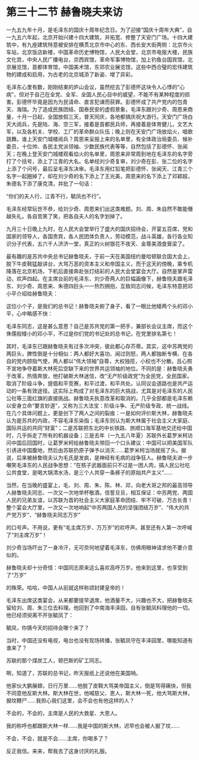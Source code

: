# 第三十二节 赫鲁晓夫来访

一九五九年十月，是毛泽东的国庆十周年纪念日。为了迎接“国庆十周年大典”，自一九五六年起，北京开始兴建十四大建筑，并拓宽、修整了天安门广场。十四大建筑中，有九座建筑特意被安排在横贯北京市中心的东、西长安大街两侧：北京市火车站，北京饭店新楼，中国革命历史博物馆，人民大会堂，北京市电报大楼，民族文化宫，中央人民广播电台，京西宾馆，革命军事博物馆，加上钓鱼台国宾馆，北京展览馆，首都体育馆，中国美术馆，东郊农业展览馆，这些中西合璧的宏伟建筑物的建成和启用，为古老的北京城添了新姿、增了异彩。

毛泽东心里有数，刚刚结束的庐山会议，虽然挖去了彭德怀这块令人心悸的“心病”，但对于自己在全党、全军、全国人民心目中的威望，不能不有某种程度的损害。彭德怀毕竟是因为为民请命、直言犯谏而获罪。彭德怀成了共产党内的包青天、海瑞。为了造成民族团结、国泰民安的虚假景象，毛泽东跟刘少奇、周恩来商量，十月一日起，全国放假三天，普天同庆，各地都搞庆祝大游行。天安门广场白天大阅兵，先是陆、海、空三军，接着是首都民兵师，再接着是体育健儿，文艺大军，以及各机关、学校、工厂的革命群众队伍；晚上则在天安门广场放焰火，唱歌跳舞。谁上天安门城楼阅兵？周恩来呈报上来的名单里，有全体政治局委员、候补委员，十位帅、各民主党派领袖、少数民族代表等等，自然包括了彭德怀、张闻天；在晚上登天安门城楼观看焰火的名单里，周恩来非常周到地在毛泽东的名字旁打了个括号，添上了江青的大名。名单经刘少奇复审，刘少奇在彭、张二位的名字上添了个问号，最后呈毛泽东决审。毛泽东用红铅笔把彭德怀、张闻天、江青三个名字一起圈掉了，却在刘少奇的名下添上了王光美，周恩来的名下添上了邓颖超，朱德名下添了康克清，并批了一句话：

“你们的夫人行，江青不行，毓凤也不行”。

毛泽东经常玩世不恭，给刘少奇、周恩来们出这类难题。刘、周、朱自然不敢能僭越失礼，各自苦笑了笑，把各自夫人的名字划掉了。

九月三十日晚上九时，在人民大会堂举行了盛大的国庆招待会，开宴五百席，党和国家的领导人，各国贵宾，各人民团体负责人，劳动模范，战斗英雄，各行各业知识分子代表，五六千人济济一堂，真正的火树银花不夜天、金尊美酒食膏梁了。

最有趣的是苏共中央总书记赫鲁晓夫，于前一天在美国纽约曼哈顿联合国大会上，脱下牛皮鞋猛敲讲台，大骂万恶的资本主义和帝国主义，而于这天的傍晚，乘专机降落在北京机场，下机后直接奔赴张灯结彩的人民大会堂宴会大厅。自然是掌声雷动，欢声四起。在主席台前的毛泽东、刘少奇两人的巨幅画像下，赫鲁晓夫跟毛泽东、刘少奇、周恩来、朱德四巨头一一热烈拥抱，互致同志问候，毛泽东特意把邓小平介绍给赫鲁晓夫：

这位小个子，是我们的总书记！赫鲁晓夫俯了身子，看了一眼比他矮两个头的邓小平，心中略感不快：

毛泽东同志，这是甚么意思？自己是苏共党的第一把手，兼部长会议主席，而这个侏儒般矮小的邓小平，不过是你们党的书记处的总书记，在党里排名第七！

其时，毛泽东已跟赫鲁晓夫有过多次冲突，彼此都心存芥蒂。其实，这中苏两党的两巨头，脾性倒是十分相似：两人都好大喜功、闻过则怒，两人都独断专横、在各自的党内颐指气使，两人都以“伟大领袖”自尊，大权独揽，小权也不分散。且心照不宣地争夺着斯大林死后空缺下来的世界共运领袖的地位。不同的是：赫鲁晓夫勇于改革，热情奔放，他打破斯大林迷信，改“无产阶级政党”为全民党，全民国家。取消了阶级斗争，提倡和平竞赛，和平过渡，和平共处。认同议会道路也是共产运动的一条有效途径。这实际上构成了对毛泽东的巨大挑战，尤其是对毛泽东的人民公社等三面红旗的直接挑战。赫鲁晓夫执意改革和取消的。几乎全部都是毛泽东赖以安身立命“要言妙道”，又称为三大法宝：阶级斗争、无产阶级专政、统一战线。在几个具体问题上，更是创下了两人之间的裂痕：一是如何评价斯大林，赫鲁晓夫认为是苏共的内政，不容毛泽东染指；毛泽东则认为斯大林属于社会主义大家庭、国际共运的共同“财富”；二是苏联把东北的中长铁路、旅顺口海军基地交还给中国时，几乎拆走了所有的机器设备；三是去年（一九五八年夏）苏联外长葛罗米柯访问中国后回国时，让葛罗米柯给赫鲁晓夫带回一个口头建议：中国可以把美国军队引诱进中国腹地，然后由苏联扔原子弹予以消灭……葛罗米柯当场就摇了头。据说，后来被赫鲁晓夫认为毛氏是发疯，是神经有毛病的战争狂人。赫鲁晓夫进一步嘲笑毛泽东的人民战争思想：“在核子武器面前只不过是一团人肉，搞人民公社吃公共食堂，是喝大锅清水汤，是三个人共穿一条裤子的原始共产主义”……

当然，在当晚的盛宴上，毛、刘、周、朱、陈、林、邓，向老大哥之邦的最高领导人赫鲁晓夫同志、一次又一次地举杯敬酒，信誓旦旦，相互保证：中苏两党、两国人民的兄弟友谊，以苏联为首的社会主义大家庭革命团结、牢不可破、万古长青！整个宴会大厅里，一次又一次地响起“中苏两国人民的坚强团结万岁”、“伟大的共产党万岁”、“赫鲁晓夫同志万岁”

的口号声。不用说，更有“毛主席万岁、万万岁”的欢呼声。甚至还有人第一次呼喊了“刘主席万岁”！

刘少奇当场吓出了一身冷汗，无可奈何地望着毛泽东，仿佛用眼神请求他不要介意似的。

赫鲁晓夫却十分奇怪：中国同志原来这么喜欢高呼万岁。他来到这里，也享受到了“万岁”

的殊荣。哈哈，中国人从前就这样称颂封建皇帝的！

毛泽东出席这类宴会，从来都要提早退席，他酒量不大，兴趣也不大，把赫鲁晓夫留给刘、周、朱三位去料理。他回到了中南海丰泽园，自有张毓凤料理他的一切。他已经须臾离不开张毓凤了：

毓凤，你猜今天的招待会哪个来了？

当时，中国还没有电视，电台也没有现场转播，张毓凤守在丰泽园里，哪能知道有谁来了？

苏联的那个煤炭工人，顿巴斯的矿工同志。

啊，知道了，苏联的总书记，昨天报纸上还说他在美国呐。

他家伙大鹏展翅，日行万里……他脱了皮鞋大骂美帝国主义，倒是骂得痛快，但我不同意他反斯大林。斯大林在世，他喊慈父、恩人，斯大林一死，他大骂斯大林，掘坟鞭尸……我担心我们这里，会不会也有他这样的人？

不会的，不会的，主席是人民的大救星、大恩人。

我的称呼也都跟斯大林一样……我是中国的斯大林，迟早也会被人掘了坟……

不会，不会，就是不会……主席，你喝多了？

反正我信。来来，帮我去了这身讨厌的礼服。
